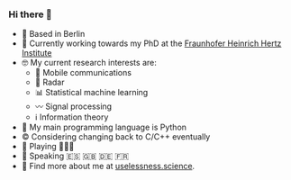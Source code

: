 ### Hi there 👋


- 📍 Based in Berlin
- 🔬 Currently working towards my PhD at the 
[Fraunhofer Heinrich Hertz Institute](https://github.com/fraunhoferhhi/)
- 🤓 My current research interests are:
  - 📶 Mobile communications
  - 📡 Radar
  - 📊 Statistical machine learning
  - 〰️ Signal processing
  - ℹ️ Information theory
- 🐍 My main programming language is Python
- ©️ Considering changing back to C/C++ eventually
- 🎵 Playing 🎸🥁🎤
- 💬 Speaking 🇪🇸 🇬🇧 🇩🇪 🇫🇷
- 🔗 Find more about me at [uselessness.science](https://uselessness.science).

<!--
**rodrihgh/rodrihgh** is a ✨ _special_ ✨ repository because its `README.md` (this file) appears on your GitHub profile.

Here are some ideas to get you started:

- 🔭 I’m currently working on ...
- 🌱 I’m currently learning ...
- 👯 I’m looking to collaborate on ...
- 🤔 I’m looking for help with ...
- 💬 Ask me about ...
- 📫 How to reach me: ...
- 😄 Pronouns: ...
- ⚡ Fun fact: ...
-->
